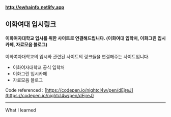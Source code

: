 #### http://ewhainfo.netlify.app

## 이화여대 입시링크   

#### 이화여자대학교 입시를 위한 사이트로 연결해드립니다. (이화여대 입학처, 이화그린 입시카페,  자료모음 블로그)

이화여자대학교의 입시와 관련된 사이트의 링크들을 연결해주는 사이트입니다.

- 이화여자대학교 공식 입학처
- 이화그린 입시카페
- 자료모음 블로그   

Code referenced : [https://codepen.io/nightcl4w/pen/dEjreJ](https://codepen.io/nightcl4w/pen/dEjreJ)

----- 
What I learned
